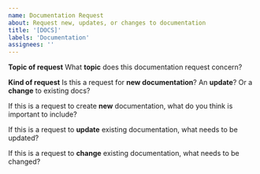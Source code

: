 ```yaml
---
name: Documentation Request
about: Request new, updates, or changes to documentation
title: '[DOCS]'
labels: 'Documentation'
assignees: ''
---
```


**Topic of request**
What **topic** does this documentation request concern?
<br>

**Kind of request**
Is this a request for **new documentation**? An **update**? Or a **change** to existing docs?
<br>

If this is a request to create **new** documentation, what do you think is important to include?
<br>

If this is a request to **update** existing documentation, what needs to be updated?
<br>

If this is a request to **change** existing documentation, what needs to be changed? 
<br>
